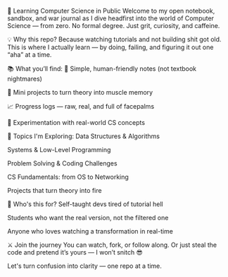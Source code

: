 🚀 Learning Computer Science in Public
Welcome to my open notebook, sandbox, and war journal as I dive headfirst into the world of Computer Science — from zero. No formal degree. Just grit, curiosity, and caffeine.

💡 Why this repo?
Because watching tutorials and not building shit got old.
This is where I actually learn — by doing, failing, and figuring it out one “aha” at a time.

📚 What you’ll find:
🧠 Simple, human-friendly notes (not textbook nightmares)

🔨 Mini projects to turn theory into muscle memory

📈 Progress logs — raw, real, and full of facepalms

🧪 Experimentation with real-world CS concepts

🧭 Topics I'm Exploring:
Data Structures & Algorithms

Systems & Low-Level Programming

Problem Solving & Coding Challenges

CS Fundamentals: from OS to Networking

Projects that turn theory into fire

🫡 Who's this for?
Self-taught devs tired of tutorial hell

Students who want the real version, not the filtered one

Anyone who loves watching a transformation in real-time

⚔️ Join the journey
You can watch, fork, or follow along.
Or just steal the code and pretend it’s yours — I won’t snitch 😎

Let's turn confusion into clarity — one repo at a time.
